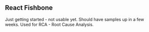 ## React Fishbone

Just getting started - not usable yet.  Should have samples up in a few weeks.
Used for RCA - Root Cause Analysis.
